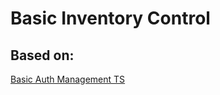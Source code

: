 # Basic Inventory Control

## Based on:

[Basic Auth Management TS](https://github.com/jebcdev/basic-auth-management-ts)
